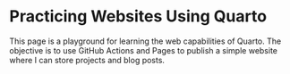 # Practicing Websites Using Quarto

This page is a playground for learning the web capabilities of Quarto. The objective is to use GitHub Actions and Pages to publish a simple website where I can store projects and blog posts.